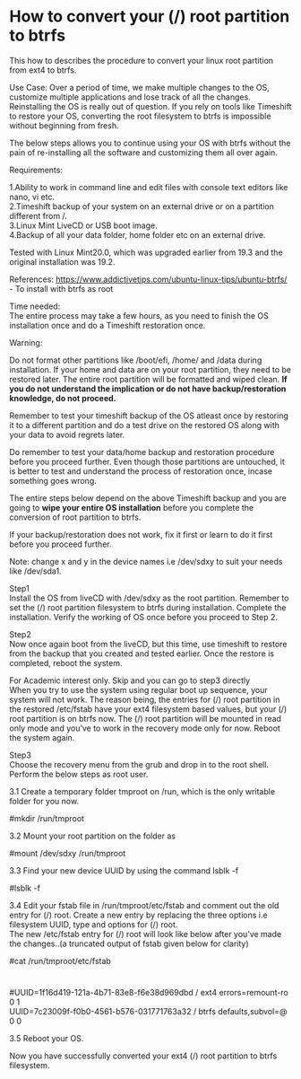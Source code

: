 # How to convert your (/) root partition to btrfs 

This how to describes the procedure to convert your linux root partition from ext4 to btrfs. 

Use Case: Over a period of time, we make multiple changes to the OS, customize multiple applications and lose track of all the changes. Reinstalling the OS is really out of question. If you rely on tools like Timeshift to restore your OS, converting the root filesystem to btrfs is impossible without beginning from fresh. 

The below steps allows you to continue using your OS with btrfs without the pain of re-installing all the software and customizing them all over again.

Requirements: 

1.Ability to work in command line and edit files with console text editors like nano, vi etc.  
2.Timeshift backup of your system on an external drive or on a partition different from /.   
3.Linux Mint LiveCD or USB boot image.  
4.Backup of all your data folder, home folder etc on an external drive.    

Tested with Linux Mint20.0, which was upgraded earlier from 19.3 and the original installation was 19.2. 

References: https://www.addictivetips.com/ubuntu-linux-tips/ubuntu-btrfs/  - To install with btrfs as root  

Time needed:  
The entire process may take a few hours, as you need to finish the OS installation once and do a Timeshift restoration once. 

Warning: 

Do not format other partitions like /boot/efi, /home/ and /data during installation. If your home and data are on your root partition, they need to be restored later. The entire root partition will be formatted and wiped clean. **If you do not understand the implication or do not have backup/restoration knowledge, do not proceed.**  

Remember to test your timeshift backup of the OS atleast once by restoring it to a different partition and do a test drive on the restored OS along with your data to avoid regrets later. 

Do remember to test your data/home backup and restoration procedure before you proceed further. Even though those partitions are untouched, it is better to test and understand the process of restoration once, incase something goes wrong.

The entire steps below depend on the above Timeshift backup and you are going to **wipe your entire OS installation** before you complete the conversion of root partition to btrfs. 

If your backup/restoration does not work, fix it first or learn to do it first before you proceed further.

Note: change x and y in the device names i.e /dev/sdxy to suit your needs like /dev/sda1.

Step1     
Install the OS from liveCD with /dev/sdxy as the root partition. Remember to set the (/) root partition filesystem to btrfs during installation. Complete the installation. Verify the working of OS once before you proceed to Step 2.

Step2     
Now once again boot from the liveCD, but this time, use timeshift to restore from the backup that you created and tested earlier. Once the restore is completed, reboot the system.

For Academic interest only. Skip and you can go to step3 directly  
When you try to use the system using regular boot up sequence, your system will not work. The reason being, the entries for (/) root partition in the restored /etc/fstab have your ext4 filesystem based values, but your (/) root partition is on btrfs now. The (/) root partition will be mounted in read only mode and  you’ve to work in the recovery mode only for now. Reboot the system again.

Step3  
Choose the recovery menu from the grub and drop in to the root shell. Perform the below steps as root user.

3.1 Create a temporary folder tmproot on /run, which is the only writable folder for you now. 

#mkdir /run/tmproot

3.2 Mount your  root partition on the folder as 

#mount /dev/sdxy /run/tmproot

3.3 Find your new device UUID by using the command lsblk -f

#lsblk -f

3.4 Edit your fstab file in /run/tmproot/etc/fstab and comment out the old entry for (/) root. Create a new entry by replacing the three options i.e filesystem UUID, type and options for (/) root.   
The new /etc/fstab entry for (/) root will look like below after you’ve made the changes..(a truncated output of fstab given below for clarity)  

#cat /run/tmproot/etc/fstab   
# <file system> <mount point> <type> <options> <dump> <pass>  
#UUID=1f16d419-121a-4b71-83e8-f6e38d969dbd   /    ext4  errors=remount-ro   0  1  
UUID=7c23009f-f0b0-4561-b576-031771763a32    /   btrfs  defaults,subvol=@   0  0  

3.5 Reboot your OS. 

Now you have successfully converted your ext4 (/) root partition to btrfs filesystem.
